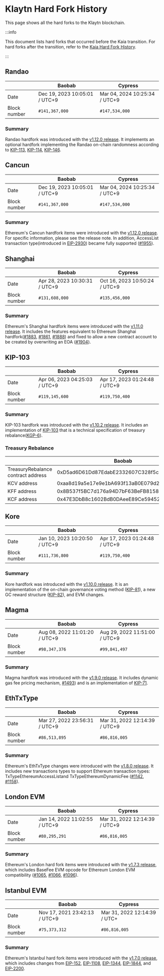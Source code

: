 # Klaytn Hard Fork History

This page shows all the hard forks to the Klaytn blockchain.

:::info

This document lists hard forks that occurred before the Kaia transition. For hard forks after the transition, refer to the [Kaia Hard Fork History](kaia-history.md).

:::

## Randao
| ` ` | Baobab                        | Cypress                       |
| --------------- |-------------------------------|-------------------------------|
| Date | Dec 19, 2023 10:05:01 / UTC+9 | Mar 04, 2024 10:25:34 / UTC+9 |
| Block number  | `#141,367,000`                | `#147,534,000`                |

### Summary
Randao hardfork was introduced with the [v1.12.0 release](https://github.com/klaytn/klaytn/releases/tag/v1.12.0). It implements an optional hardfork implementing the Randao on-chain randomness according to [KIP-113](https://kips.klaytn.foundation/KIPs/kip-113), [KIP-114](https://kips.klaytn.foundation/KIPs/kip-114), [KIP-146](https://kips.klaytn.foundation/KIPs/kip-146).

## Cancun
| ` ` | Baobab                        | Cypress                       |
| --------------- |-------------------------------|-------------------------------|
| Date | Dec 19, 2023 10:05:01 / UTC+9 | Mar 04, 2024 10:25:34 / UTC+9 |
| Block number  | `#141,367,000`                | `#147,534,000`                |

### Summary
Ethereum's Cancun hardfork items were introduced with the [v1.12.0 release](https://github.com/klaytn/klaytn/releases/tag/v1.12.0). For specific information, please see the release note. In addition, AccessList transaction type(introduced in [EIP-2930](https://eips.ethereum.org/EIPS/eip-2930)) became fully supported ([#1955](https://github.com/klaytn/klaytn/pull/1955)).  

## Shanghai
| ` ` | Baobab                        | Cypress                       |
| --------------- |-------------------------------|-------------------------------|
| Date | Apr 28, 2023 10:30:31 / UTC+9 | Oct 16, 2023 10:50:24 / UTC+9 |
| Block number  | `#131,608,000`                | `#135,456,000`                |

### Summary
Ethereum's Shanghai hardfork items were introduced with the [v1.11.0 release](https://github.com/klaytn/klaytn/releases/tag/v1.11.0). It includes the features equivalent to Ethereum Shanghai hardfork([#1883](https://github.com/klaytn/klaytn/pull/1883), [#1861](https://github.com/klaytn/klaytn/pull/1861), [#1888](https://github.com/klaytn/klaytn/pull/1888)) and fixed to allow a new contract account to be created by overwriting an EOA ([#1904](https://github.com/klaytn/klaytn/pull/1904)).

## KIP-103 <a id="kip-103"></a>

| ` ` | Baobab | Cypress |
| --------------- | --------------- | --------------- |
| Date | Apr 06, 2023 04:25:03 / UTC+9 | Apr 17, 2023 01:24:48 / UTC+9 |
| Block number  | `#119,145,600`  | `#119,750,400` |

### Summary

KIP-103 hardfork was introduced with the [v1.10.2 release](https://github.com/klaytn/klaytn/releases/tag/v1.10.2). It includes an implementation of [KIP-103](https://kips.klaytn.foundation/KIPs/kip-103) that is a technical specification of treasury rebalance([KGP-6](https://govforum.klaytn.foundation/t/kgp-6-proposal-to-establish-a-sustainable-and-verifiable-klay-token-economy/157)).


### Treasury Rebalance <a id="treasury-rebalance"></a>

| ` ` | Baobab | Cypress |
| --------------- | --------------- | --------------- |
| TreasuryRebalance contract address | 0xD5ad6D61Dd87EdabE2332607C328f5cc96aeCB95 | 0xD5ad6D61Dd87EdabE2332607C328f5cc96aeCB95 |
| KCV address | 0xaa8d19a5e17e9e1bA693f13aB0E079d274a7e51E | 0x4f04251064274252D27D4af55BC85b68B3adD992 |
| KFF address | 0x8B537f5BC7d176a94D7bF63BeFB81586EB3D1c0E | 0x85D82D811743b4B8F3c48F3e48A1664d1FfC2C10 |
| KCF address | 0x47E3DbB8c1602BdB0DAeeE89Ce59452c4746CA1C | 0xdd4C8d805fC110369D3B148a6692F283ffBDCcd3 |


## Kore <a id="kore"></a>
| ` ` | Baobab | Cypress |
| --------------- | --------------- | --------------- |
| Date | Jan 10, 2023 10:20:50 / UTC+9 | Apr 17, 2023 01:24:48 / UTC+9 |
| Block number  | `#111,736,800`  | `#119,750,400` |

### Summary

Kore hardfork was introduced with the [v1.10.0 release](https://github.com/klaytn/klaytn/releases/tag/v1.10.0). It is an implementation of the on-chain governance voting method ([KIP-81](https://kips.klaytn.foundation/KIPs/kip-81)), a new GC reward structure ([KIP-82](https://kips.klaytn.foundation/KIPs/kip-82)), and EVM changes.


## Magma <a id="magma"></a>
| ` ` | Baobab | Cypress |
| --------------- | --------------- | --------------- |
| Date | Aug 08, 2022 11:01:20 / UTC+9 | Aug 29, 2022 11:51:00 / UTC+9 |
| Block number  | `#98,347,376`  | `#99,841,497` |

### Summary

Magma hardfork was introduced with the [v1.9.0 release](https://github.com/klaytn/klaytn/releases/tag/v1.9.0). It includes dynamic gas fee pricing mechanism, [#1493](https://github.com/klaytn/klaytn/pull/1493)) and is an implementation of [KIP-71](https://kips.klaytn.foundation/KIPs/kip-71).

## EthTxType <a id="eth-tx-type"></a>

| ` ` | Baobab | Cypress |
| --------------- | --------------- | --------------- |
| Date | Mar 27, 2022 23:56:31 / UTC+9 | Mar 31, 2022 12:14:39 / UTC+9 |
| Block number  | `#86,513,895`  | `#86,816,005` |

### Summary

Ethereum's EthTxType changes were introduced with the [v1.8.0 release](https://github.com/klaytn/klaytn/releases/tag/v1.8.0). It includes new transactions types to support Ethereum transaction types: TxTypeEthereumAccessListand TxTypeEthereumDynamicFee ([#1142](https://github.com/klaytn/klaytn/pull/1142), [#1158](https://github.com/klaytn/klaytn/pull/1158)).

## London EVM <a id="london-evm"></a>

| ` ` | Baobab | Cypress |
| --------------- | --------------- | --------------- |
| Date | Jan 14, 2022 11:02:55 / UTC+9 | Mar 31, 2022 12:14:39 / UTC+9 |
| Block number  | `#80,295,291`  | `#86,816,005` |

### Summary

Ethereum's London hard fork items were introduced with the [v1.7.3 release](https://github.com/klaytn/klaytn/releases/tag/v1.7.3), which includes BaseFee EVM opcode for Ethereum London EVM compatibility ([#1065](https://github.com/klaytn/klaytn/pull/1065), [#1066](https://github.com/klaytn/klaytn/pull/1066), [#1096](https://github.com/klaytn/klaytn/pull/1096)).

## Istanbul EVM <a id="istanbul-evm"></a>

| ` ` | Baobab | Cypress |
| --------------- | --------------- | --------------- |
| Date | Nov 17, 2021 23:42:13 / UTC+9 |  Mar 31, 2022 12:14:39 / UTC+ |
| Block number  | `#75,373,312`  | `#86,816,005` |

### Summary

Ethereum's Istanbul hard fork items were introduced with the [v1.7.0 release](https://github.com/klaytn/klaytn/releases/tag/v1.7.0), which includes changes from [EIP-152](https://eips.ethereum.org/EIPS/eip-152), [EIP-1108](https://eips.ethereum.org/EIPS/eip-1108), [EIP-1344](https://eips.ethereum.org/EIPS/eip-1344), [EIP-1844](https://eips.ethereum.org/EIPS/eip-1844), and [EIP-2200](https://eips.ethereum.org/EIPS/eip-2200).
